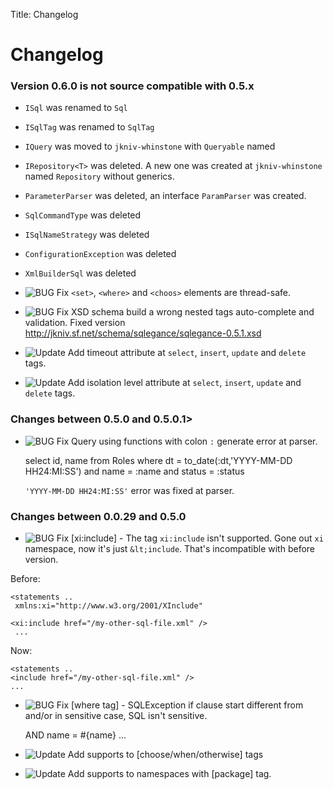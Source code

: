 Title: Changelog


# Changelog


### Version 0.6.0 is not source compatible with 0.5.x  

 - `ISql` was renamed to `Sql`
 - `ISqlTag` was renamed to `SqlTag`
 - `IQuery` was moved to `jkniv-whinstone` with `Queryable` named
 - `IRepository<T>` was deleted. A new one was created at `jkniv-whinstone` named `Repository` without generics.
 - `ParameterParser` was deleted, an interface `ParamParser` was created.
 - `SqlCommandType` was deleted
 - `ISqlNameStrategy` was deleted
 - `ConfigurationException` was deleted
 - `XmlBuilderSql` was deleted

- ![BUG Fix](images/bug_icon.png "BUG Fix") `<set>`, `<where>` and `<choos>` elements are thread-safe.
- ![BUG Fix](images/bug_icon.png "BUG Fix") XSD schema build a wrong nested tags auto-complete and validation. Fixed version http://jkniv.sf.net/schema/sqlegance/sqlegance-0.5.1.xsd
- ![Update](images/update_icon.png "Update") Add timeout attribute at `select`, `insert`, `update` and `delete` tags.
- ![Update](images/update_icon.png "Update") Add isolation level attribute at `select`, `insert`, `update` and `delete` tags.



### Changes between 0.5.0 and 0.5.0.1>

- ![BUG Fix](images/bug_icon.png "BUG Fix") Query using functions with colon `:` generate error at parser.

    select id, name from Roles where dt = to_date(:dt,'YYYY-MM-DD HH24:MI:SS') and name = :name and status = :status

    `'YYYY-MM-DD HH24:MI:SS'` error was fixed at parser.

### Changes between 0.0.29 and 0.5.0

- ![BUG Fix](images/bug_icon.png "BUG Fix") [xi:include] - The tag `xi:include` isn't supported. Gone out `xi` namespace, now it's just `&lt;include`. That's incompatible with before version.

Before:


    <statements ..
     xmlns:xi="http://www.w3.org/2001/XInclude"

    <xi:include href="/my-other-sql-file.xml" />
     ...

Now:


    <statements ..
    <include href="/my-other-sql-file.xml" />
    ...

    
- ![BUG Fix](images/bug_icon.png "BUG Fix") [where tag] - SQLException if clause start different from and/or in sensitive case, SQL isn't sensitive.


    <where>
      <if test="name != null">
       AND name = #{name}
      </if>
    ...

- ![Update](images/update_icon.png "Update") Add supports to [choose/when/otherwise] tags
- ![Update](images/update_icon.png "Update") Add supports to namespaces with [package] tag.

